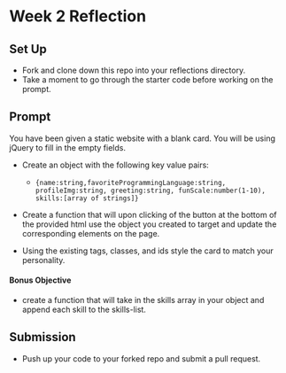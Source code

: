 # Week 2 Reflection

## Set Up
- Fork and clone down this repo into your reflections directory.
- Take a moment to go through the starter code before working on the prompt.

## Prompt
You have been given a static website with a blank card. You will be using jQuery to fill in the empty fields. 

- Create an object with the following key value pairs:
    - ```{name:string,favoriteProgrammingLanguage:string, profileImg:string, greeting:string, funScale:number(1-10), skills:[array of strings]}```

- Create a function that will upon clicking of the button at the bottom of the provided html use the object you created to target and update the corresponding elements on the page.
- Using the existing tags, classes, and ids style the card to match your personality.


#### Bonus Objective

- create a function that will take in the skills array in your object and append each skill to the skills-list. 

## Submission
- Push up your code to your forked repo and submit a pull request. 
